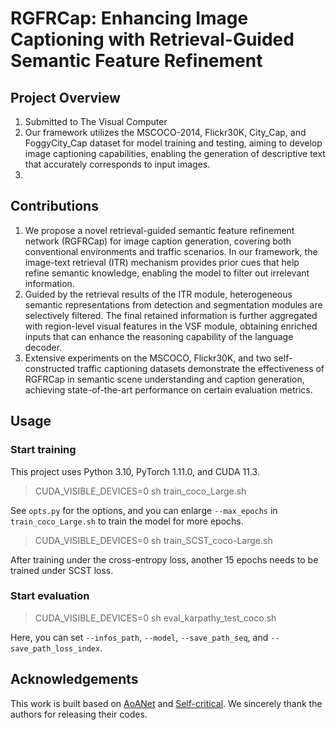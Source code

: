 # RGFRCap: Enhancing Image Captioning with Retrieval-Guided Semantic Feature Refinement


## Project Overview
1. Submitted to The Visual Computer
2. Our framework utilizes the MSCOCO-2014, Flickr30K, City_Cap, and FoggyCity_Cap dataset for model training and testing, aiming to develop image captioning capabilities, enabling the generation of descriptive text that accurately corresponds to input images.
3. 


## Contributions
1. We propose a novel retrieval-guided semantic feature refinement network (RGFRCap) for image caption generation, covering both conventional environments and traffic scenarios. In our framework, the image-text retrieval (ITR) mechanism provides prior cues that help refine semantic knowledge, enabling the model to filter out irrelevant information.
2. Guided by the retrieval results of the ITR module, heterogeneous semantic representations from detection and segmentation modules are selectively filtered. The final retained information is further aggregated with region-level visual features in the VSF module, obtaining enriched inputs that can enhance the reasoning capability of the language decoder.
3. Extensive experiments on the MSCOCO, Flickr30K, and two self-constructed traffic captioning datasets demonstrate the effectiveness of RGFRCap in semantic scene understanding and caption generation, achieving state-of-the-art performance on certain evaluation metrics.

## Usage

### Start training
This project uses Python 3.10, PyTorch 1.11.0, and CUDA 11.3.
 
> CUDA_VISIBLE_DEVICES=0 sh train_coco_Large.sh

See `opts.py` for the options, and you can enlarge `--max_epochs` in `train_coco_Large.sh` to train the model for more epochs.

> CUDA_VISIBLE_DEVICES=0 sh train_SCST_coco-Large.sh

After training under the cross-entropy loss, another 15 epochs needs to be trained under SCST loss.



### Start evaluation
> CUDA_VISIBLE_DEVICES=0 sh eval_karpathy_test_coco.sh

Here, you can set `--infos_path`, `--model`, `--save_path_seq`, and `--save_path_loss_index`.



## Acknowledgements
This work is built based on [AoANet](https://github.com/husthuaan/AoANet) and [Self-critical](https://github.com/ruotianluo/self-critical.pytorch).
We sincerely thank the authors for releasing their codes.




